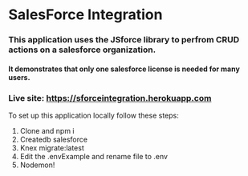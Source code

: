 # SalesForce Integration
### This application uses the JSforce library to perfrom CRUD actions on a salesforce organization.

#### It demonstrates that only one salesforce license is needed for many users.

### Live site: https://sforceintegration.herokuapp.com

To set up this application locally follow these steps:
1.  Clone and npm i
2.  Createdb salesforce
3.  Knex migrate:latest
4.  Edit the .envExample and rename file to .env
5.  Nodemon!
